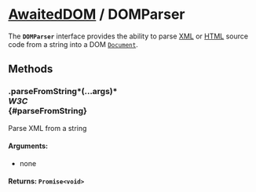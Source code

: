 # [AwaitedDOM](/docs/basic-interfaces/awaited-dom) <span>/</span> DOMParser

<div class='overview'><span class="seoSummary">The <strong><code>DOMParser</code></strong> interface provides the ability to parse <a class="glossaryLink" href="/en-US/docs/Glossary/XML" title="XML: eXtensible Markup Language (XML) is a generic markup language specified by the W3C. The information technology (IT) industry uses many languages based on XML as data-description languages.">XML</a> or <a class="glossaryLink" href="/en-US/docs/Glossary/HTML" title="HTML: HTML (HyperText Markup Language) is a descriptive language that specifies webpage structure.">HTML</a> source code from a string into a DOM <a href="/en-US/docs/Web/API/Document" title="The Document interface represents any web page loaded in the browser and serves as an entry point into the web page's content, which is the DOM tree."><code>Document</code></a>.</span></div>

## Methods

### .parseFromString*(...args)* <div class="specs"><i>W3C</i></div> {#parseFromString}

Parse XML from a string

#### **Arguments**:


 - none

#### **Returns**: `Promise<void>`
